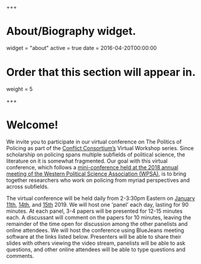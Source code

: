 +++
# About/Biography widget.
widget = "about"
active = true
date = 2016-04-20T00:00:00

# Order that this section will appear in.
weight = 5
 
+++

# Welcome!

We invite you to participate in our virtual conference on The Politics of Policing as part of the [Conflict Consortium’s](https://conflictconsortium.weebly.com/) Virtual Workshop series. Since scholarship on policing spans multiple subfields of political science, the literature on it is somewhat fragmented. Our goal with this virtual conference, which follows a [mini-conference held at the 2018 annual meeting of the Western Political Science Association (WPSA)](https://www.dropbox.com/s/i9ayj3ebiifrscb/policing_miniconference_program.pdf?dl=0), is to bring together researchers who work on policing from myriad perspectives and across subfields.
 
The virtual conference will be held daily from 2-3:30pm Eastern on [January 11th](#day_one), [14th](#day_two), and [15th](#day_three) 2019. We will host one 'panel' each day, lasting for 90 minutes. At each panel, 3-4 papers will be presented for 12-15 minutes each. A discussant will comment on the papers for 10 minutes, leaving the remainder of the time open for discussion among the other panelists and online attendees. We will host the conference using BlueJeans meeting software at the links listed below. Presenters will be able to share their slides with others viewing the video stream, panelists will be able to ask questions, and other online attendees will be able to type questions and comments. 
